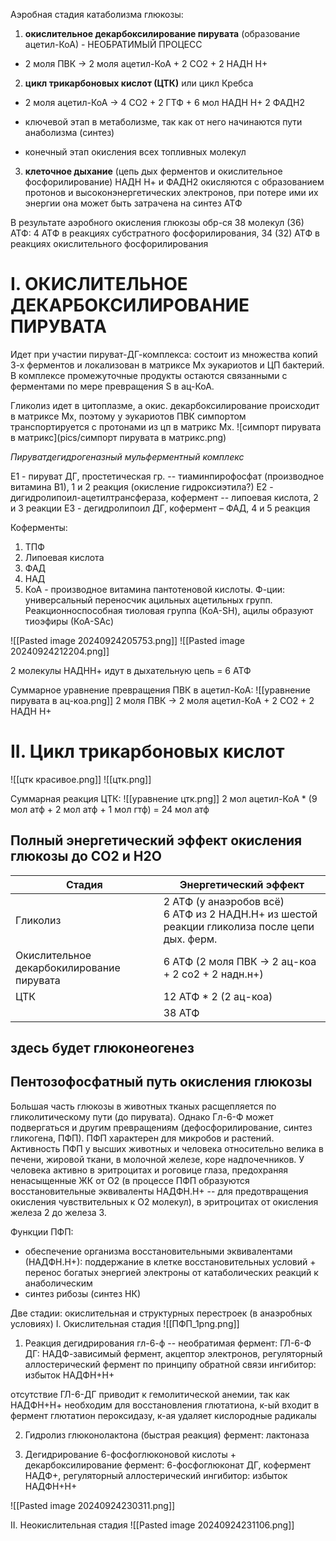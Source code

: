 Аэробная стадия катаболизма глюкозы:

1) **окислительное декарбоксилирование пирувата** (образование ацетил-КоА) - НЕОБРАТИМЫЙ ПРОЦЕСС
- 2 моля ПВК -> 2 моля ацетил-КоА + 2 CO2 + 2 HАДН Н+

2) **цикл трикарбоновых кислот (ЦТК)** или цикл Кребса
- 2 моля ацетил-КоА -> 4 СО2 + 2 ГТФ + 6 мол HАДН Н+ 2 ФАДН2

- ключевой этап в метаболизме, так как от него начинаются пути анаболизма (синтез)
- конечный этап окисления всех топливных молекул 

3) **клеточное дыхание** (цепь дых ферментов и окислительное фосфорилирование)
HАДН Н+ и ФАДН2 окисляются с образованием протонов и высоконэнергетических электронов, при потере ими их энергии она может быть затрачена на синтез АТФ

В результате аэробного окисления глюкозы обр-ся 38 молекул (36) АТФ: 4 АТФ в реакциях субстратного фосфорилирования, 34 (32) АТФ в реакциях окислительного фосфорилирования

# I. ОКИСЛИТЕЛЬНОЕ ДЕКАРБОКСИЛИРОВАНИЕ ПИРУВАТА
Идет при участии пируват-ДГ-комплекса: состоит из множества копий 3-х ферментов и локализован в матриксе Мх эукариотов и ЦП бактерий. В комплексе промежуточные продукты остаются связанными с ферментами по мере превращения S в ац-КоА.

Гликолиз идет в цитоплазме, а окис. декарбоксилирование происходит в матриксе Мх, поэтому у эукариотов ПВК симпортом транспортируется с протонами из цп в матрикс Мх.
![симпорт пирувата в матрикс](pics/симпорт пирувата в матрикс.png)

*Пируватдегидрогеназный мульферментный комплекс*

Е1 - пируват ДГ, простетическая гр. -- тиаминпирофосфат (производное витамина В1), 1 и 2 реакция (окисление гидроксиэтила?)
Е2 - дигидролипоил-ацетилтрансфераза, кофермент -- липоевая кислота, 2 и 3 реакции
Е3 - дегидролипоил ДГ, кофермент – ФАД, 4 и 5 реакция

Коферменты:
1) ТПФ
2) Липоевая кислота
3) ФАД
4) НАД
5) КоА - производное витамина пантотеновой кислоты. Ф-ции: универсальный переносчик ацильных ацетильных групп. Реакционноспособная тиоловая группа (КоА-SH), ацилы образуют тиоэфиры (КоА-SAc)

![[Pasted image 20240924205753.png]]
 ![[Pasted image 20240924212204.png]]

2 молекулы НАДНН+ идут в дыхательную цепь = 6 АТФ

Суммарное уравнение превращения ПВК в ацетил-КоА:
![[уравнение пирувата в ац-коа.png]]
2 моля ПВК -> 2 моля ацетил-КоА + 2 CO2 + 2 HАДН Н+

# II. Цикл трикарбоновых кислот
![[цтк красивое.png]]
![[цтк.png]]

Суммарная реакция ЦТК:
![[уравнение цтк.png]]
2 мол ацетил-КоА * (9 мол атф + 2 мол атф + 1 мол гтф)  = 24 мол атф


## Полный энергетический эффект окисления глюкозы до CO2 и H2O

| Стадия                                    | Энергетический эффект                                                                           |
| ----------------------------------------- | ----------------------------------------------------------------------------------------------- |
| Гликолиз                                  | 2 АТФ (у анаэробов всё)<br>6 АТФ из 2 НАДН.Н+ из шестой реакции гликолиза после цепи дых. ферм. |
| Окислительное декарбокилирование пирувата | 6 АТФ (2 моля ПВК ->  2 ац-коа + 2 со2 + 2 надн.н+)                                             |
| ЦТК                                       | 12 АТФ * 2 (2 ац-коа)                                                                           |
|                                           | 38 АТФ                                                                                          |
## здесь будет глюконеогенез

## Пентозофосфатный путь окисления глюкозы
Большая часть глюкозы в животных тканых расщепляется по гликолитическому пути (до пирувата). Однако Гл-6-Ф может подвергаться и другим превращениям (дефосфорилирование, синтез гликогена, ПФП). ПФП характерен для микробов и растений. Активность ПФП у высших животных и человека относительно велика в печени, жировой ткани, в молочной железе, коре надпочечников. У человека активно в эритроцитах и роговице глаза, предохраняя ненасыщенные ЖК от О2 (в процессе ПФП образуются восстановительные эквиваленты НАДФН.Н+ -- для предотвращения окисления чувствительных к О2 молекул), в эритроцитах от окисления железа 2 до железа 3. 

Функции ПФП:
- обеспечение организма восстановительными эквивалентами (НАДФН.Н+): поддержание в клетке восстановительных условий + перенос богатых энергией электроны от катаболических реакций к анаболическим
- синтез рибозы (синтез НК)

Две стадии: окислительная и структурных перестроек (в анаэробных условиях)
I. Окислительная стадия
![[ПФП_1png.png]]
1. Реакция дегидрирования гл-6-ф -- необратимая
	фермент: ГЛ-6-Ф ДГ: НАДФ-зависимый фермент, акцептор электронов, регуляторный аллостерический фермент по принципу обратной связи
	ингибитор: избыток НАДФН+Н+

отсутствие ГЛ-6-ДГ приводит к гемолитической анемии, так как НАДФН+Н+ необходим для восстановления глютатиона, к-ый входит в фермент глютатион пероксидазу, к-ая удаляет кислородные радикалы

2. Гидролиз глюконолактона (быстрая реакция)
	фермент: лактоназа

3. Дегидрирование 6-фосфоглюконовой кислоты + декарбоксилирование
	фермент: 6-фосфоглюконат ДГ, кофермент НАДФ+, регуляторный аллостерический 
	ингибитор: избыток НАДФН+Н+

![[Pasted image 20240924230311.png]]

II. Неокислительная стадия
![[Pasted image 20240924231106.png]]




